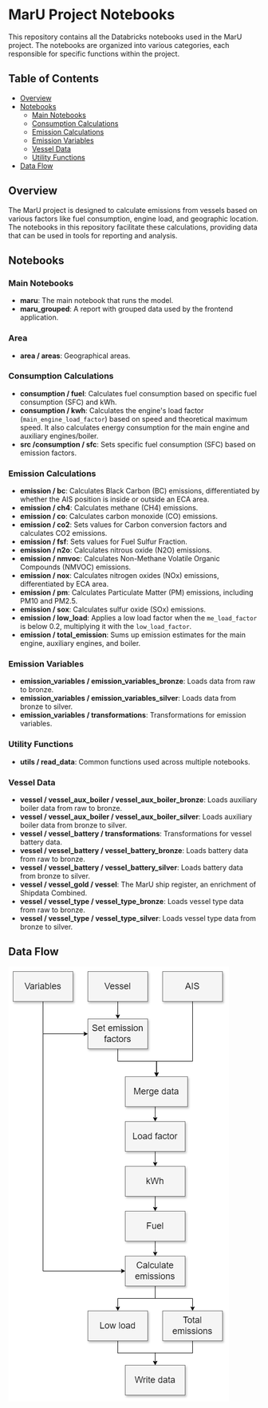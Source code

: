 
# MarU Project Notebooks

This repository contains all the Databricks notebooks used in the MarU project. The notebooks are organized into various categories, each responsible for specific functions within the project.

## Table of Contents

- [Overview](#overview)
- [Notebooks](#notebooks)
  - [Main Notebooks](#main-notebooks)
  - [Consumption Calculations](#consumption-calculations)
  - [Emission Calculations](#emission-calculations)
  - [Emission Variables](#emission-variables)
  - [Vessel Data](#vessel-data)
  - [Utility Functions](#utility-functions)
- [Data Flow](#data-flow)

## Overview

The MarU project is designed to calculate emissions from vessels based on various factors like fuel consumption, engine load, and geographic location. The notebooks in this repository facilitate these calculations, providing data that can be used in tools for reporting and analysis.

## Notebooks

### Main Notebooks

- **maru**: The main notebook that runs the model.
- **maru_grouped**: A report with grouped data used by the frontend application.

### Area
- **area / areas**: Geographical areas.

### Consumption Calculations

- **consumption / fuel**: Calculates fuel consumption based on specific fuel consumption (SFC) and kWh.
- **consumption / kwh**: Calculates the engine's load factor (`main_engine_load_factor`) based on speed and theoretical maximum speed. It also calculates energy consumption for the main engine and auxiliary engines/boiler.
- **src /consumption / sfc**: Sets specific fuel consumption (SFC) based on emission factors.

### Emission Calculations

- **emission / bc**: Calculates Black Carbon (BC) emissions, differentiated by whether the AIS position is inside or outside an ECA area.
- **emission / ch4**: Calculates methane (CH4) emissions.
- **emission / co**: Calculates carbon monoxide (CO) emissions.
- **emission / co2**: Sets values for Carbon conversion factors and calculates CO2 emissions.
- **emission / fsf**: Sets values for Fuel Sulfur Fraction.
- **emission / n2o**: Calculates nitrous oxide (N2O) emissions.
- **emission / nmvoc**: Calculates Non-Methane Volatile Organic Compounds (NMVOC) emissions.
- **emission / nox**: Calculates nitrogen oxides (NOx) emissions, differentiated by ECA area.
- **emission / pm**: Calculates Particulate Matter (PM) emissions, including PM10 and PM2.5.
- **emission / sox**: Calculates sulfur oxide (SOx) emissions.
- **emission / low_load**: Applies a low load factor when the `me_load_factor` is below 0.2, multiplying it with the `low_load_factor`.
- **emission / total_emission**: Sums up emission estimates for the main engine, auxiliary engines, and boiler.

### Emission Variables

- **emission_variables / emission_variables_bronze**: Loads data from raw to bronze.
- **emission_variables / emission_variables_silver**: Loads data from bronze to silver.
- **emission_variables / transformations**: Transformations for emission variables.

### Utility Functions

- **utils / read_data**: Common functions used across multiple notebooks.

### Vessel Data

- **vessel / vessel_aux_boiler / vessel_aux_boiler_bronze**: Loads auxiliary boiler data from raw to bronze.
- **vessel / vessel_aux_boiler / vessel_aux_boiler_silver**: Loads auxiliary boiler data from bronze to silver.
- **vessel / vessel_battery / transformations**: Transformations for vessel battery data.
- **vessel / vessel_battery / vessel_battery_bronze**: Loads battery data from raw to bronze.
- **vessel / vessel_battery / vessel_battery_silver**: Loads battery data from bronze to silver.
- **vessel / vessel_gold / vessel**: The MarU ship register, an enrichment of Shipdata Combined.
- **vessel / vessel_type / vessel_type_bronze**: Loads vessel type data from raw to bronze.
- **vessel / vessel_type / vessel_type_silver**: Loads vessel type data from bronze to silver.

## Data Flow

![Data flow](data_flow_detailed.png)
